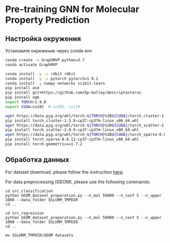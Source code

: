 # Pre-training GNN for Molecular Property Prediction

## Настройка окружения

Установите окрежение через conda env

```bash
conda create -n GraphMVP python=3.7
conda activate GraphMVP

conda install -y -c rdkit rdkit
conda install -y -c pytorch pytorch=1.9.1
conda install -y numpy networkx scikit-learn
pip install ase
pip install git+https://github.com/bp-kelley/descriptastorus
pip install ogb
export TORCH=1.9.0
export CUDA=cu102  # cu102, cu110

wget https://data.pyg.org/whl/torch-${TORCH}%2B${CUDA}/torch_cluster-1.5.9-cp37-cp37m-linux_x86_64.whl
pip install torch_cluster-1.5.9-cp37-cp37m-linux_x86_64.whl
wget https://data.pyg.org/whl/torch-${TORCH}%2B${CUDA}/torch_scatter-2.0.9-cp37-cp37m-linux_x86_64.whl
pip install torch_scatter-2.0.9-cp37-cp37m-linux_x86_64.whl
wget https://data.pyg.org/whl/torch-${TORCH}%2B${CUDA}/torch_sparse-0.6.12-cp37-cp37m-linux_x86_64.whl
pip install torch_sparse-0.6.12-cp37-cp37m-linux_x86_64.whl
pip install torch-geometric==1.7.2
```

## Обработка данных

For dataset download, please follow the instruction [here](https://github.com/chao1224/GraphMVP/tree/main/datasets).

For data preprocessing (GEOM), please use the following commands:
```
cd src_classification
python GEOM_dataset_preparation.py --n_mol 50000 --n_conf 5 --n_upper 1000 --data_folder $SLURM_TMPDIR
cd ..

cd src_regression
python GEOM_dataset_preparation.py --n_mol 50000 --n_conf 5 --n_upper 1000 --data_folder $SLURM_TMPDIR
cd ..

mv $SLURM_TMPDIR/GEOM datasets
```
